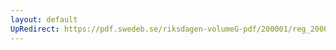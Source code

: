 ```yaml
---
layout: default
UpRedirect: https://pdf.swedeb.se/riksdagen-volumeG-pdf/200001/reg_200001/reg_200001_0479.pdf
---
```


